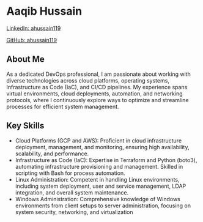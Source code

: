 # Aaqib Hussain
[LinkedIn: ahussain119](https://www.linkedin.com/in/ahussain119/)

[GitHub: ahussain119](https://github.com/ahussain119)

## About Me
As a dedicated DevOps professional, I am passionate about working with diverse technologies across cloud platforms, operating systems, Infrastructure as Code (IaC), and CI/CD pipelines. My experience spans virtual environments, cloud deployments, automation, and networking protocols, where I continuously explore ways to optimize and streamline processes for efficient system management.

## Key Skills
- Cloud Platforms (GCP and AWS): Proficient in cloud infrastructure deployment, management, and monitoring, ensuring high availability, scalability, and performance.
- Infrastructure as Code (IaC): Expertise in Terraform and Python (boto3), automating infrastructure provisioning and management. Skilled in scripting with Bash for process automation.
- Linux Administration: Competent in handling Linux environments, including system deployment, user and service management, LDAP integration, and overall system maintenance.
- Windows Administration: Comprehensive knowledge of Windows environments from client setups to server administration, focusing on system security, networking, and virtualization
